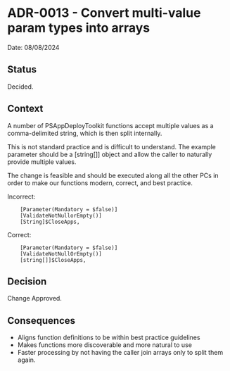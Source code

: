 # ADR-0013 -  Convert multi-value param types into arrays

Date: 08/08/2024

## Status

Decided.

## Context

A number of PSAppDeployToolkit functions accept multiple values as a comma-delimited string, which is then split internally.

This is not standard practice and is difficult to understand. The example parameter should be a [string[]] object and allow the caller to naturally provide multiple values.

The change is feasible and should be executed along all the other PCs in order to make our functions modern, correct, and best practice.

Incorrect:
```pwsh
    [Parameter(Mandatory = $false)]
    [ValidateNotNullorEmpty()]
    [String]$CloseApps,
```

Correct:
```pwsh
    [Parameter(Mandatory = $false)]
    [ValidateNotNullOrEmpty()]
    [string[]]$CloseApps,
```

## Decision

Change Approved.

## Consequences

- Aligns function definitions to be within best practice guidelines
- Makes functions more discoverable and more natural to use
- Faster processing by not having the caller join arrays only to split them again.
